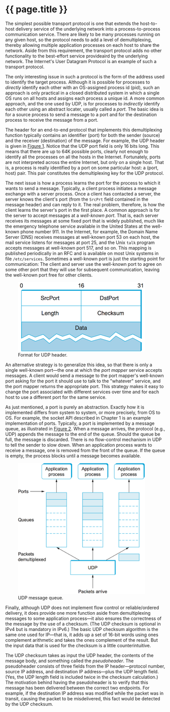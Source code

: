 # {{ page.title }}

The simplest possible transport protocol is one that extends the
host-to-host delivery service of the underlying network into a
process-to-process communication service. There are likely to be many
processes running on any given host, so the protocol needs to add a
level of demultiplexing, thereby allowing multiple application processes
on each host to share the network. Aside from this requirement, the
transport protocol adds no other functionality to the best-effort
service provideaird by the underlying network. The Internet's User Datagram
Protocol is an example of such a transport protocol.

The only interesting issue in such a protocol is the form of the address
used to identify the target process. Although it is possible for
processes to *directly* identify each other with an OS-assigned process
id (pid), such an approach is only practical in a closed distributed
system in which a single OS runs on all hosts and assigns each process a
unique id. A more common approach, and the one used by UDP, is for
processes to *indirectly* identify each other using an abstract locater,
usually called a *port*. The basic idea is for a source process to send
a message to a port and for the destination process to receive the
message from a port.

The header for an end-to-end protocol that implements this
demultiplexing function typically contains an identifier (port) for both
the sender (source) and the receiver (destination) of the message. For
example, the UDP header is given in [Figure 1](#udp-format). Notice
that the UDP port field is only 16 bits long. This means that there are
up to 64K possible ports, clearly not enough to identify all the
processes on all the hosts in the Internet. Fortunately, ports are not
interpreted across the entire Internet, but only on a single host. That
is, a process is really identified by a port on some particular host: a
(port, host) pair. This pair constitutes the demultiplexing key for
the UDP protocol.

The next issue is how a process learns the port for the process to which
it wants to send a message. Typically, a client process initiates a
message exchange with a server process. Once a client has contacted a
server, the server knows the client's port (from the `SrcPrt` field
contained in the message header) and can reply to it. The real problem,
therefore, is how the client learns the server's port in the first
place. A common approach is for the server to accept messages at a
*well-known port*. That is, each server receives its messages at some
fixed port that is widely published, much like the emergency telephone
service available in the United States at the well-known phone
number 911. In the Internet, for example, the Domain Name Server (DNS)
receives messages at well-known port 53 on each host, the mail service
listens for messages at port 25, and the Unix `talk` program accepts
messages at well-known port 517, and so on. This mapping is published
periodically in an RFC and is available on most Unix systems in file
`/etc/services`. Sometimes a well-known port is just the starting point
for communication: The client and server use the well-known port to
agree on some other port that they will use for subsequent
communication, leaving the well-known port free for other clients.

<figure class="line">
	<a id="udp-format"></a>
	<img src="figures/f05-01-9780123850591.png" width="400px"/>
	<figcaption>Format for UDP header.</figcaption>
</figure>

An alternative strategy is to generalize this idea, so that there is
only a single well-known port—the one at which the *port mapper*
service accepts messages. A client would send a message to the port
mapper's well-known port asking for the port it should use to talk to
the "whatever" service, and the port mapper returns the appropriate
port. This strategy makes it easy to change the port associated with
different services over time and for each host to use a different port
for the same service.

As just mentioned, a port is purely an abstraction. Exactly how it is
implemented differs from system to system, or more precisely, from OS to
OS. For example, the socket API described in Chapter 1 is an example
implementation of ports. Typically, a port is implemented by a message
queue, as illustrated in [Figure 2](#udp-queue). When a message
arrives, the protocol (e.g., UDP) appends the message to the end of the
queue. Should the queue be full, the message is discarded. There is no
flow-control mechanism in UDP to tell the sender to slow down. When an
application process wants to receive a message, one is removed from the
front of the queue. If the queue is empty, the process blocks until a
message becomes available.

<figure class="line">
	<a id="udp-queue"></a>
	<img src="figures/f05-02-9780123850591.png" width="400px"/>
	<figcaption>UDP message queue.</figcaption>
</figure>

Finally, although UDP does not implement flow control or
reliable/ordered delivery, it does provide one more function aside from
demultiplexing messages to some application process—it also ensures
the correctness of the message by the use of a checksum. (The UDP
checksum is optional in IPv4 but is mandatory in IPv6.) The basic UDP
checksum algorithm is the same one used for IP—that is, it adds up a
set of 16-bit words using ones complement arithmetic and takes the ones
complement of the result. But the input data that is used for the
checksum is a little counterintuitive.

The UDP checksum takes as input the UDP header, the contents of the
message body, and something called the *pseudoheader*. The pseudoheader
consists of three fields from the IP header—protocol number, source IP
address, and destination IP address—plus the UDP length field. (Yes,
the UDP length field is included twice in the checksum calculation.) The
motivation behind having the pseudoheader is to verify that this message
has been delivered between the correct two endpoints. For example, if
the destination IP address was modified while the packet was in transit,
causing the packet to be misdelivered, this fact would be detected by
the UDP checksum.
